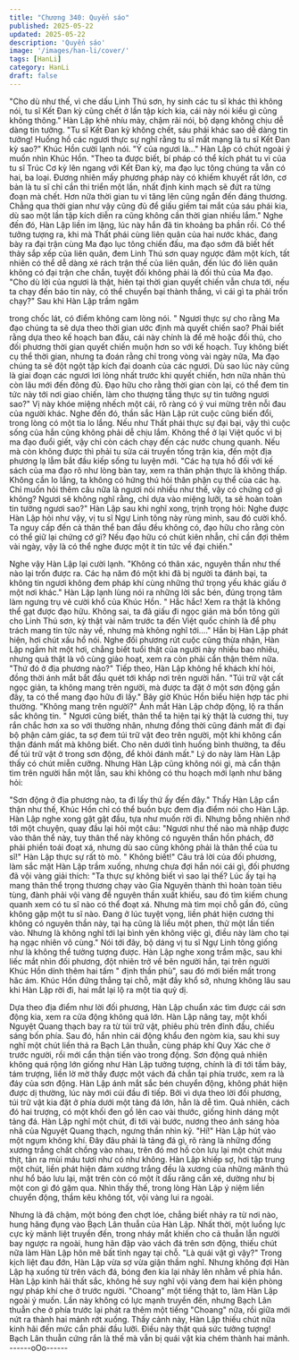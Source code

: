 ```yaml
---
title: "Chương 340: Quyển sáo"
published: 2025-05-22
updated: 2025-05-22
description: 'Quyển sáo'
image: '/images/han-li/cover/'
tags: [HanLi]
category: HanLi
draft: false
---
```


"Cho dù như thế, vì che dấu Linh Thú sơn, hy sinh các tu sĩ khác
thì không nói, tu sĩ Kết Đan kỳ cũng chết ở lần tập kích kia, cái
này nói kiểu gì cũng không thông." Hàn Lập khẽ nhíu mày, chậm
rãi nói, bộ dạng không chịu dễ dàng tin tưởng.
"Tu sĩ Kết Đan kỳ không chết, sáu phái khác sao dễ dàng tin
tưởng! Huống hồ các ngươi thực sự nghĩ rằng tu sĩ mất mạng là tu
sĩ Kết Đan kỳ sao?" Khúc Hồn cười lạnh nói.
"Ý của ngươi là…" Hàn Lập có chút ngoài ý muốn nhìn Khúc Hồn.
"Theo ta được biết, bí pháp có thể kích phát tu vi của tu sĩ Trúc Cơ
kỳ lên ngang với Kết Đan kỳ, ma đạo lục tông chúng ta vẫn có hai,
ba loại. Đương nhiên mấy phương pháp này có khiếm khuyết rất
lớn, cơ bản là tu sĩ chỉ cần thi triển một lần, nhất định kinh mạch
sẽ đứt ra từng đoạn mà chết. Hơn nữa thời gian tu vi tăng lên
cũng ngắn đến đáng thương. Chẳng qua thời gian như vậy cũng
đủ để giấu giếm tai mắt của sáu phái kia, dù sao một lần tập kích
diễn ra cũng không cần thời gian nhiều lắm."
Nghe đến đó, Hàn Lập liền im lặng, lúc này hắn đã tin khoảng ba
phần rồi.
Có thể tưởng tượng ra, khi mà Thất phái cùng liên quân của hai
nước khác, đang bày ra đại trận cùng Ma đạo lục tông chiến đấu,
ma đạo sớm đã biết hết thảy sắp xếp của liên quân, đem Linh
Thú sơn quay ngược đâm một kích, tất nhiên có thể dễ dàng xé
rách trận thế của liên quân, đến lúc đó liên quân không có đại trận
che chắn, tuyệt đối không phải là đối thủ của Ma đạo.
"Cho dù lời của ngươi là thật, hiên tại thời gian quyết chiến vẫn
chưa tới, nếu ta chạy đến báo tin này, có thể chuyển bại thành
thắng, vì cái gì ta phải trốn chạy?" Sau khi Hàn Lập trầm ngâm

trong chốc lát, có điểm không cam lòng nói.
" Ngươi thực sự cho rằng Ma đạo chúng ta sẽ dựa theo thời gian
ước định mà quyết chiến sao? Phải biết rằng dựa theo kế hoạch
ban đầu, cái này chính là để mê hoặc đối thủ, cho đối phương thời
gian quyết chiến muộn hơn so với kế hoạch. Tuy không biết cụ thể
thời gian, nhưng ta đoán rằng chỉ trong vòng vài ngày nữa, Ma
đạo chúng ta sẽ đột ngột tập kích đại doanh của các ngươi. Dù
sao lúc này cũng là giai đoạn các ngươi lơi lỏng nhất trước khi
quyết chiến, hơn nữa nhân thủ còn lâu mới đến đông đủ. Đạo hữu
cho rằng thời gian còn lại, có thể đem tin tức này tới nơi giao
chiến, làm cho thượng tầng thực sự tin tưởng ngươi sao?" Vị này
khóe miệng nhếch một cái, rõ ràng có ý vui mừng trên nỗi đau
của người khác.
Nghe đến đó, thần sắc Hàn Lập rút cuộc cũng biến đổi, trong lòng
có một tia lo lắng.
Nếu như Thất phái thực sự đại bại, vậy thì cuộc sống của hắn
cũng không phải dễ chịu lắm. Không thể ở lại Việt quốc vì bị ma
đạo đuổi giết, vậy chỉ còn cách chạy đến các nước chung quanh.
Nếu mà còn không được thì phải tu sửa cái truyền tống trận kia,
đến một địa phương lạ lẫm bắt đầu kiếp sống tu luyện mới.
"Các hạ tựa hồ đối với kế sách của ma đạo rõ như lòng bàn tay,
xem ra thân phận thực là không thấp. Không cần lo lắng, ta không
có hứng thú hỏi thân phận cụ thể của các hạ. Chỉ muốn hỏi thêm
câu nữa là ngươi nói nhiều như thế, vậy có chứng cớ gì không?
Ngươi sẽ không nghĩ rằng, chỉ dựa vào miệng lưỡi, ta sẽ hoàn
toàn tin tưởng ngươi sao?" Hàn Lập sau khi nghĩ xong, trịnh trọng
hỏi:
Nghe được Hàn Lập hỏi như vậy, vị tu sĩ Ngự Linh tông này rùng
mình, sau đó cười khổ.
Ta nguy cấp đến cả thân thể ban đầu đều không có, đạo hữu cho
rằng còn có thể giữ lại chứng cớ gì? Nếu đạo hữu có chút kiên
nhẫn, chỉ cần đợi thêm vài ngày, vậy là có thể nghe được một ít
tin tức về đại chiến."

Nghe vậy Hàn Lập lại cười lạnh.
"Không có thân xác, nguyên thần như thế nào lại trốn được ra.
Các hạ năm đó một khi đã bị người ta đánh bại, ta không tin
ngươi không đem pháp khí cùng những thứ trọng yếu khác giấu ở
một nơi khác." Hàn Lập lạnh lùng nói ra những lời sắc bén, đúng
trọng tâm làm ngưng trụ vẻ cười khổ của Khúc Hồn.
" Hắc hắc! Xem ra thật là không thể gạt được đạo hữu. Không sai,
ta đã giấu đi ngọc giản mà bổn tông gửi cho Linh Thú sơn, kỳ thật
vài năm trước ta đến Việt quốc chính là để phụ trách mang tin tức
này về, nhưng mà không nghĩ tới…." Hắn bị Hàn Lập phát hiện,
hơi chút xấu hổ nói.
Nghe đối phương rút cuộc cũng thừa nhận, Hàn Lập ngầm hít một
hơi, chẳng biết tuổi thật của người này nhiều bao nhiêu, nhưng
quả thật là vô cùng giảo hoạt, xem ra còn phải cẩn thận thêm
nữa.
"Thứ đó ở địa phương nào?"
Tiếp theo, Hàn Lập không hề khách khí hỏi, đồng thời ánh mắt bắt
đầu quét tới khắp nơi trên người hắn.
"Túi trữ vật cất ngọc giản, ta không mang trên người, mà được ta
đặt ở một sơn động gần đây, ta có thể mang đạo hữu đi lấy." Bây
giờ Khúc Hồn biểu hiện hợp tác phi thường.
"Không mang trên người?" Ánh mắt Hàn Lập chớp động, lộ ra
thần sắc không tin.
" Ngươi cũng biết, thân thể ta hiện tại kỳ thật là cương thi, tuy rắn
chắc hơn xa so với thường nhân, nhưng đồng thời cũng đánh mất
đi đại bộ phận cảm giác, ta sợ đem túi trữ vật đeo trên người, một
khi không cẩn thận đánh mất mà không biết. Cho nên dưới tình
huống bình thường, ta đều để túi trữ vật ở trong sơn động, để
khỏi đánh mất." Lý do này làm Hàn Lập thấy có chút miễn cưỡng.
Nhưng Hàn Lập cũng không nói gì, mà cẩn thận tìm trên người
hắn một lần, sau khi không có thu hoạch mới lạnh như băng hỏi:

"Sơn động ở địa phương nào, ta đi lấy thứ ấy đến đây."
Thấy Hàn Lập cẩn thận như thế, Khúc Hồn chỉ có thể buồn bực
đem địa điểm nói cho Hàn Lập.
Hàn Lập nghe xong gật gật đầu, tựa như muốn rời đi. Nhưng
bỗng nhiên nhớ tới một chuyện, quay đầu lại hỏi một câu:
"Ngươi như thế nào mà nhập được vào thân thể này, tuy thân thể
này không có nguyên thần hồn phách, đỡ phải phiền toái đoạt xá,
nhưng dù sao cũng không phải là thân thể của tu sĩ!"
Hàn Lập thực sự rất tò mò.
" Không biết!"
Câu trả lời của đối phương, làm sắc mặt Hàn Lập trầm xuống,
nhưng chưa đợi hắn nói cái gì, đối phương đã vội vàng giải thích:
"Ta thực sự không biết vì sao lại thế? Lúc ấy tại hạ mang thân thể
trọng thương chạy vào Gia Nguyên thành thì hoàn toàn tiêu tùng,
đành phải vội vàng để nguyên thần xuất khiếu, sau đó tìm kiếm
chung quanh xem có tu sĩ nào có thể đoạt xá. Nhưng mà tìm mọi
chỗ gần đó, cũng không gặp một tu sĩ nào. Đang ở lúc tuyệt vọng,
liền phát hiện cương thi không có nguyên thần này, tại hạ cũng là
liều một phen, thử một lần tiến vào. Nhưng là không nghĩ tới lại
bình yên không việc gì, điều này làm cho tại hạ ngạc nhiên vô
cùng."
Nói tới đây, bộ dáng vị tu sĩ Ngự Linh tông giống như là không thể
tưởng tượng được.
Hàn Lập nghe xong trầm mặc, sau khi liếc mắt nhìn đối phương,
đột nhiên trở về bên người hắn, tại trên người Khúc Hồn dính
thêm hai tấm " định thần phù", sau đó mới biến mất trong hăc ám.
Khúc Hồn đứng thẳng tại chỗ, mặt đầy khổ sở, nhưng không lâu
sau khi Hàn Lập rời đi, hai mắt lại lộ ra một tia quỷ dị.

Dựa theo địa điểm như lời đối phương, Hàn Lập chuẩn xác tìm
được cái sơn động kia, xem ra cửa động không quá lớn.
Hàn Lập nâng tay, một khối Nguyệt Quang thạch bay ra từ túi trữ
vật, phiêu phù trên đỉnh đầu, chiếu sáng bốn phía.
Sau đó, hắn nhìn cái động khẩu đen ngòm kia, sau khi suy nghĩ
một chút liền thả ra Bạch Lân thuẫn, cùng pháp khí Quy Xác che
ở trước người, rồi mới cẩn thận tiến vào trong động.
Sơn động quả nhiên không quá rộng lớn giống như Hàn Lập
tưởng tượng, chính là đi tới tầm bảy, tám trượng, liền lờ mờ thấy
được một vách đá chắn tại phía trước, xem ra là đáy của sơn
động.
Hàn Lập ánh mắt sắc bén chuyển động, không phát hiện được dị
thường, lúc này mới cúi đầu đi tiếp.
Bởi vì dựa theo lời đối phương, túi trữ vật kia đặt ở phía dưới một
tảng đá lớn, hẳn là dễ tìm.
Quả nhiên, cách đó hai trượng, có một khối đen gồ lên cao vài
thước, giống hình dáng một tảng đá.
Hàn Lập nghĩ một chút, đi tới vài bước, nương theo ánh sáng hòa
nhã của Nguyệt Quang thạch, ngưng thần nhìn kỹ.
"Hí!" Hàn Lập hút vào một ngụm không khí.
Đây đâu phải là tảng đá gì, rõ ràng là những đống xương trắng
chất chồng vào nhau, trên đó mơ hồ còn lưu lại một chút máu thịt,
tản ra mùi máu tươi như có như không.
Hàn Lập khiếp sợ, hơi tập trung một chút, liền phát hiện đám
xương trắng đều là xương của những mãnh thú như hổ báo lưu
lại, mặt trên còn có một ít dấu răng cắn xé, dường như bị một con
gì đó gặm qua.
Nhìn thấy thế, trong lòng Hàn Lập ý niệm liền chuyển động, thầm
kêu không tốt, vội vàng lui ra ngoài.

Nhưng là đã chậm, một bóng đen chợt lóe, chẳng biết nhảy ra từ
nơi nào, hung hăng đụng vào Bạch Lân thuẫn của Hàn Lập.
Nhất thời, một luồng lực cực kỳ mãnh liệt truyền đến, trong nháy
mắt khiến cho cả thuẫn lẫn người bay ngược ra ngoài, hung hãn
đập vào vách đá trên sơn động, thiếu chút nữa làm Hàn Lập hôn
mê bất tỉnh ngay tại chỗ.
"Là quái vật gì vậy?" Trong kịch liệt đau đớn, Hàn Lập vừa sợ vừa
giận thầm nghĩ.
Nhưng không đợi Hàn Lập hạ xuống từ trên vách đá, bóng đen
kia lại nhảy lên nhằm về phía hắn.
Hàn Lập kinh hãi thất sắc, không hề suy nghĩ vội vàng đem hai
kiện phòng ngự pháp khí che ở trước người.
"Choang" một tiếng thật to, làm Hàn Lập ngoài ý muốn.
Lần này không có lực mạnh truyền đến, nhưng Bạch Lân thuẫn
che ở phía trước lại phát ra thêm một tiếng "Choang" nữa, rồi
giữa mới nứt ra thành hai mảnh rớt xuống.
Thấy cảnh này, Hàn Lập thiếu chút nữa kinh hãi đến mức cắn
phải đầu lưỡi.
Điều này thật quá sức tưởng tượng! Bạch Lân thuẫn cứng rắn là
thế mà vẫn bị quái vật kia chém thành hai mảnh.
------oOo------
